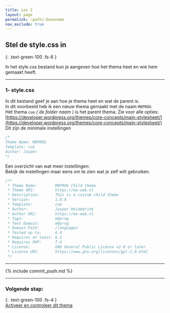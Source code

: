```yaml
---
title: Les 2
layout: page
permalink: :path/:basename
nav_exclude: true
---
```


## Stel de style.css in
{: .text-green-100 .fs-6 }

In het style.css bestand kun je aangeven hoe het thema heet en wie hem gemaakt heeft.    

---
### 1- style.css
In dit bestand geef je aan hoe je thema heet en wat de parent is.  
In dit voorbeeld heb ik een nieuw thema gemaakt met de naam `M8PROG`  
Het thema `cue` _( de folder naam )_ is het parent thema.
Zie voor alle opties: [https://developer.wordpress.org/themes/core-concepts/main-stylesheet/](https://developer.wordpress.org/themes/core-concepts/main-stylesheet/)
Dit zijn de minimale instellingen 
```css
/*
Theme Name: M8PROG
Template: cue
Author: Jasper
*/

```

Een overzicht van wat meer instellingen:  
Bekijk de instellingen maar eens om te zien wat je zelf wilt gebruiken.  
```css
/**
 * Theme Name:        M8PROG Child theme
 * Theme URI:         https://ma-web.nl
 * Description:       This is a custom child theme
 * Version:           1.0.0
 * Template:          cue
 * Author:            Jasper Heidebrink
 * Author URI:        https://ma-web.nl
 * Tags:              m8prog
 * Text Domain:       m8prog
 * Domain Path:       /languages
 * Tested up to:      6.4
 * Requires at least: 6.2
 * Requires PHP:      7.4
 * License:           GNU General Public License v2.0 or later
 * License URI:       https://www.gnu.org/licenses/gpl-2.0.html
 */
```


---

{% include commit_push.md %}

---
### Volgende stap:
{: .text-green-100 .fs-4 }  
[Activeer en controleer dit thema](check)

